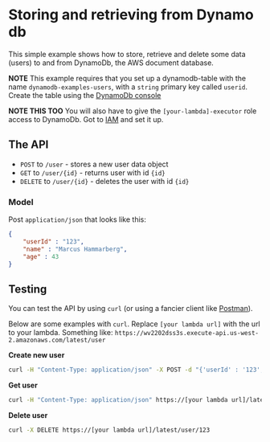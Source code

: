 # Storing and retrieving from Dynamo db

This simple example shows how to store, retrieve and delete some data (users) to and from DynamoDb, the AWS document database. 

**NOTE** 
This example requires that you set up a dynamodb-table with the name `dynamodb-examples-users`, with a `string` primary key called `userid`. Create the table using the [DynamoDb console](https://us-west-2.console.aws.amazon.com/dynamodb/)

**NOTE THIS TOO** 
You will also have to give the `[your-lambda]-executor` role access to DynamoDb. Got to [IAM](https://console.aws.amazon.com/iam/) and set it up.

## The API

* `POST` to `/user` - stores a new user data object
* `GET` to `/user/{id}` - returns user with id `{id}`
* `DELETE` to `/user/{id}` - deletes the user with id `{id}`

### Model
Post `application/json` that looks like this: 

```json
{
    "userId" : "123",
    "name" : "Marcus Hammarberg",
    "age" : 43
}
```

## Testing
You can test the API by using `curl` (or using a fancier client like [Postman](https://www.getpostman.com/)). 

Below are some examples with `curl`. Replace `[your lambda url]` with the url to your lambda. Something like: `https://wv2202dss3s.execute-api.us-west-2.amazonaws.com/latest/user`

**Create new user**
```bash
curl -H "Content-Type: application/json" -X POST -d "{'userId' : '123', 'name' : 'Marcus Hammarberg', 'age' : 43 }" https://[your lambda url]/latest/user
```

**Get user**
```bash
curl -H "Content-Type: application/json" https://[your lambda url]/latest/user/123
```

**Delete user**
```bash
curl -X DELETE https://[your lambda url]/latest/user/123
```